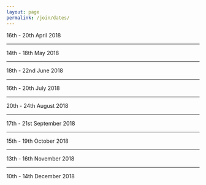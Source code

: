 ```yaml
---
layout: page
permalink: /join/dates/
---
```


16th - 20th April 2018

*********************

14th - 18th May 2018

*********************

18th - 22nd June 2018

*********************

16th - 20th July 2018

*********************

20th - 24th August 2018

*********************

17th - 21st September 2018

*********************

15th - 19th October 2018

*********************

13th - 16th November 2018

*********************

10th - 14th December 2018